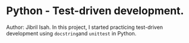 # Python - Test-driven development.
Author: Jibril Isah.
In this project, I started practicing test-driven development using `docstring`and `unittest` in Python.
